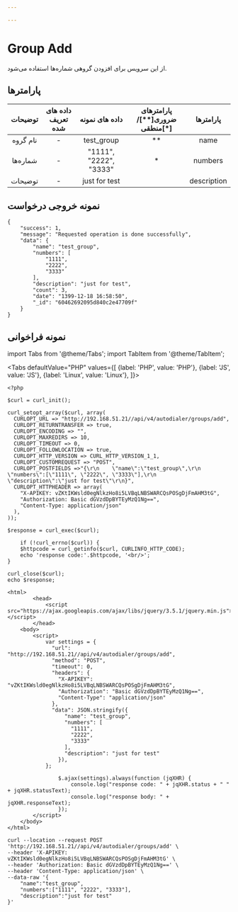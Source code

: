```yaml
---

---
```

# Group Add

از این سرویس برای افزودن گروهی شماره‌ها استفاده می‌شود.

## پارامتر‌ها
|  توضیحات | داده های تعریف شده |     داده های نمونه     | پارامترهای ضروری[**]/منطقی[*] |  پارامترها  |
|:--------:|:------------------:|:----------------------:|:----------------------:|:-----------:|
| نام گروه |          -         |       test_group       |           **           |     name    |
|  شماره‌ها |          -         | "1111", "2222", "3333" |            *           |   numbers   |
|  توضیحات |          -         |      just for test     |                        | description |

## نمونه خروجی درخواست

```shell
{
    "success": 1,
    "message": "Requested operation is done successfully",
    "data": {
        "name": "test_group",
        "numbers": [
            "1111",
            "2222",
            "3333"
        ],
        "description": "just for test",
        "count": 3,
        "date": "1399-12-18 16:58:50",
        "_id": "60462692095d840c2e47709f"
    }
}
```


## نمونه فراخوانی

import Tabs from '@theme/Tabs';
import TabItem from '@theme/TabItem';

<Tabs
    defaultValue="PHP"
    values={[
        {label: 'PHP', value: 'PHP'},
        {label: 'JS', value: 'JS'},
		{label: 'Linux', value: 'Linux'},
    ]}>
<TabItem value="PHP">


	<?php

	$curl = curl_init();

	curl_setopt_array($curl, array(
	  CURLOPT_URL => "http://192.168.51.21//api/v4/autodialer/groups/add",
	  CURLOPT_RETURNTRANSFER => true,
	  CURLOPT_ENCODING => "",
	  CURLOPT_MAXREDIRS => 10,
	  CURLOPT_TIMEOUT => 0,
	  CURLOPT_FOLLOWLOCATION => true,
	  CURLOPT_HTTP_VERSION => CURL_HTTP_VERSION_1_1,
	  CURLOPT_CUSTOMREQUEST => "POST",
	  CURLOPT_POSTFIELDS =>"{\r\n    \"name\":\"test_group\",\r\n    \"numbers\":[\"1111\", \"2222\", \"3333\"],\r\n    \"description\":\"just for test\"\r\n}",
	  CURLOPT_HTTPHEADER => array(
		"X-APIKEY: vZKtIKWsld0egNlkzHo8i5LVBqLNBSWARCQsPOSgDjFmAHM3tG",
		"Authorization: Basic dGVzdDpBYTEyMzQ1Ng==",
		"Content-Type: application/json"
	  ),
	));

	$response = curl_exec($curl);

		if (!curl_errno($curl)) {
		$httpcode = curl_getinfo($curl, CURLINFO_HTTP_CODE);
		echo 'response code:'.$httpcode, '<br/>';
	}

	curl_close($curl);
	echo $response;


</TabItem>
<TabItem value="JS">

	
	<html>
			<head>
				<script src="https://ajax.googleapis.com/ajax/libs/jquery/3.5.1/jquery.min.js"></script>
			</head>
		<body>
			<script>
				var settings = {
				  "url": "http://192.168.51.21//api/v4/autodialer/groups/add",
				  "method": "POST",
				  "timeout": 0,
				  "headers": {
					"X-APIKEY": "vZKtIKWsld0egNlkzHo8i5LVBqLNBSWARCQsPOSgDjFmAHM3tG",
					"Authorization": "Basic dGVzdDpBYTEyMzQ1Ng==",
					"Content-Type": "application/json"
				  },
				  "data": JSON.stringify({
					  "name": "test_group",
					  "numbers": [
						"1111",
						"2222",
						"3333"
					  ],
					  "description": "just for test"
					}),
				};

					$.ajax(settings).always(function (jqXHR) {
						console.log("response code: " + jqXHR.status + " " + jqXHR.statusText);
						console.log("response body: " + jqXHR.responseText);
					});
			</script>
		</body>
	</html>
	

</TabItem>
<TabItem value="Linux">

	curl --location --request POST 'http://192.168.51.21//api/v4/autodialer/groups/add' \
	--header 'X-APIKEY: vZKtIKWsld0egNlkzHo8i5LVBqLNBSWARCQsPOSgDjFmAHM3tG' \
	--header 'Authorization: Basic dGVzdDpBYTEyMzQ1Ng==' \
	--header 'Content-Type: application/json' \
	--data-raw '{
		"name":"test_group",
		"numbers":["1111", "2222", "3333"],
		"description":"just for test"
	}'
	
</TabItem>
</Tabs>

